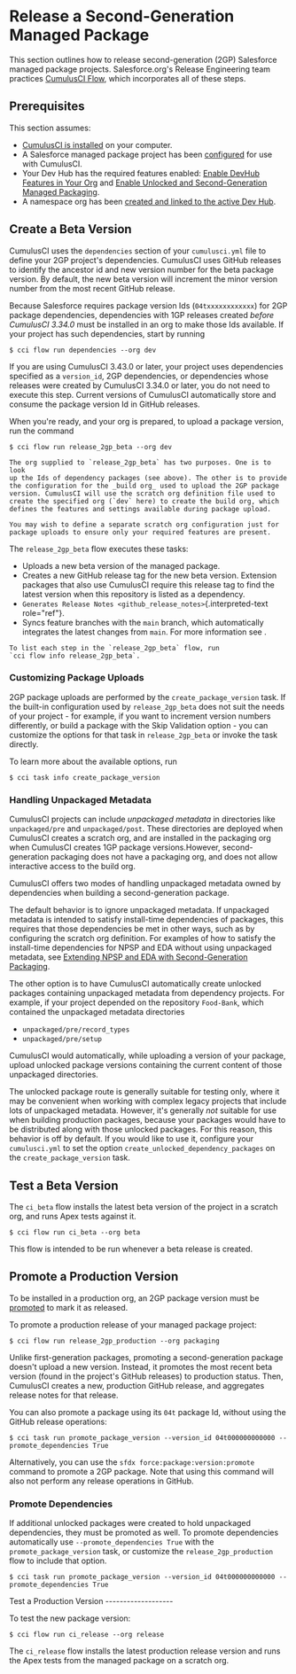 # Release a Second-Generation Managed Package

This section outlines how to release second-generation (2GP) Salesforce
managed package projects. Salesforce.org's Release Engineering team
practices [CumulusCI Flow](cumulusci-flow), which incorporates all of these steps.

## Prerequisites

This section assumes:

-   [CumulusCI is installed](get-started) on your computer.
-   A Salesforce managed package project has been [configured](project-initialization)
    for use with CumulusCI.
-   Your Dev Hub has the required features enabled: [Enable DevHub
    Features in Your
    Org](https://developer.salesforce.com/docs/atlas.en-us.packagingGuide.meta/packagingGuide/sfdx_setup_enable_devhub.htm)
    and [Enable Unlocked and Second-Generation Managed Packaging](https://developer.salesforce.com/docs/atlas.en-us.sfdx_dev.meta/sfdx_dev/sfdx_setup_enable_secondgen_pkg.htm).
-   A namespace org has been [created and linked to the active Dev
    Hub](https://developer.salesforce.com/docs/atlas.en-us.sfdx_dev.meta/sfdx_dev/sfdx_dev_dev2gp_create_namespace.htm).

## Create a Beta Version

CumulusCI uses the `dependencies` section of your `cumulusci.yml` file
to define your 2GP project's dependencies. CumulusCI uses GitHub
releases to identify the ancestor id and new version number for the beta
package version. By default, the new beta version will increment the
minor version number from the most recent GitHub release.

Because Salesforce requires package version Ids (`04txxxxxxxxxxxx`) for
2GP package dependencies, dependencies with 1GP releases created _before
CumulusCI 3.34.0_ must be installed in an org to make those Ids
available. If your project has such dependencies, start by running

```console
$ cci flow run dependencies --org dev
```

If you are using CumulusCI 3.43.0 or later, your project uses
dependencies specified as a `version_id`, 2GP dependencies, or
dependencies whose releases were created by CumulusCI 3.34.0 or later,
you do not need to execute this step. Current versions of CumulusCI
automatically store and consume the package version Id in GitHub
releases.

When you're ready, and your org is prepared, to upload a package
version, run the command

```console
$ cci flow run release_2gp_beta --org dev
```

```{important}
The org supplied to `release_2gp_beta` has two purposes. One is to look
up the Ids of dependency packages (see above). The other is to provide
the configuration for the _build org_ used to upload the 2GP package
version. CumulusCI will use the scratch org definition file used to
create the specified org (`dev` here) to create the build org, which
defines the features and settings available during package upload.

You may wish to define a separate scratch org configuration just for
package uploads to ensure only your required features are present.
```

The `release_2gp_beta` flow executes these tasks:

-   Uploads a new beta version of the managed package.
-   Creates a new GitHub release tag for the new beta version. Extension
    packages that also use CumulusCI require this release tag to find
    the latest version when this repository is listed as a dependency.
-   `Generates Release Notes <github_release_notes>`{.interpreted-text
    role="ref"}.
-   Syncs feature branches with the `main` branch, which automatically
    integrates the latest changes from `main`. For more information see
    [](auto-merging).

```{tip}
To list each step in the `release_2gp_beta` flow, run
`cci flow info release_2gp_beta`.
```

### Customizing Package Uploads

2GP package uploads are performed by the `create_package_version` task.
If the built-in configuration used by `release_2gp_beta` does not suit
the needs of your project - for example, if you want to increment
version numbers differently, or build a package with the Skip Validation
option - you can customize the options for that task in
`release_2gp_beta` or invoke the task directly.

To learn more about the available options, run

```console
$ cci task info create_package_version
```

### Handling Unpackaged Metadata

CumulusCI projects can include _unpackaged metadata_ in directories like
`unpackaged/pre` and `unpackaged/post`. These directories are deployed
when CumulusCI creates a scratch org, and are installed in the packaging
org when CumulusCI creates 1GP package versions.However,
second-generation packaging does not have a packaging org, and does not
allow interactive access to the build org.

CumulusCI offers two modes of handling unpackaged metadata owned by
dependencies when building a second-generation package.

The default behavior is to ignore unpackaged metadata. If unpackaged
metadata is intended to satisfy install-time dependencies of packages,
this requires that those dependencies be met in other ways, such as by
configuring the scratch org definition. For examples of how to satisfy
the install-time dependencies for NPSP and EDA without using unpackaged
metadata, see
[Extending NPSP and EDA with Second-Generation Packaging](npsp-eda-2gp).

The other option is to have CumulusCI automatically create unlocked
packages containing unpackaged metadata from dependency projects. For
example, if your project depended on the repository `Food-Bank`, which
contained the unpackaged metadata directories

-   `unpackaged/pre/record_types`
-   `unpackaged/pre/setup`

CumulusCI would automatically, while uploading a version of your
package, upload unlocked package versions containing the current content
of those unpackaged directories.

The unlocked package route is generally suitable for testing only, where
it may be convenient when working with complex legacy projects that
include lots of unpackaged metadata. However, it's generally _not_
suitable for use when building production packages, because your
packages would have to be distributed along with those unlocked
packages. For this reason, this behavior is off by default. If you would
like to use it, configure your `cumulusci.yml` to set the option
`create_unlocked_dependency_packages` on the `create_package_version`
task.

## Test a Beta Version

The `ci_beta` flow installs the latest beta version of the project in a
scratch org, and runs Apex tests against it.

```console
$ cci flow run ci_beta --org beta
```

This flow is intended to be run whenever a beta release is created.

## Promote a Production Version

To be installed in a production org, an 2GP package version must be
[promoted](https://developer.salesforce.com/docs/atlas.en-us.sfdx_dev.meta/sfdx_dev/sfdx_dev_unlocked_pkg_create_pkg_ver_promote.htm)
to mark it as released.

To promote a production release of your managed package project:

```
$ cci flow run release_2gp_production --org packaging
```

Unlike first-generation packages, promoting a second-generation package
doesn't upload a new version. Instead, it promotes the most recent beta
version (found in the project's GitHub releases) to production status.
Then, CumulusCI creates a new, production GitHub release, and aggregates
release notes for that release.

You can also promote a package using its `04t` package Id, without using
the GitHub release operations:

```console
$ cci task run promote_package_version --version_id 04t000000000000 --promote_dependencies True
```

Alternatively, you can use the `sfdx force:package:version:promote`
command to promote a 2GP package. Note that using this command will also
not perform any release operations in GitHub.

### Promote Dependencies

If additional unlocked packages were created to hold unpackaged
dependencies, they must be promoted as well. To promote dependencies
automatically use `--promote_dependencies True` with the
`promote_package_version` task, or customize the
`release_2gp_production` flow to include that option.

```console
$ cci task run promote_package_version --version_id 04t000000000000 --promote_dependencies True
```

Test a Production Version \-\-\-\-\-\-\-\-\-\-\-\-\-\-\-\-\-\--

To test the new package version:

```
$ cci flow run ci_release --org release
```

The `ci_release` flow installs the latest production release version and
runs the Apex tests from the managed package on a scratch org.
